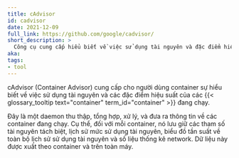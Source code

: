 ```yaml
---
title: cAdvisor
id: cadvisor
date: 2021-12-09
full_link: https://github.com/google/cadvisor/
short_description: >
  Công cụ cung cấp hiểu biết về việc sử dụng tài nguyên và đặc điểm hiệu suất cho các container
aka:
tags:
- tool
---
```

cAdvisor (Container Advisor) cung cấp cho người dùng container sự hiểu biết về việc sử dụng tài nguyên và các đặc điểm hiệu suất của các {{< glossary_tooltip text="container" term_id="container" >}} đang chạy.

<!--more-->

Đây là một daemon thu thập, tổng hợp, xử lý, và đưa ra thông tin về các container đang chạy. Cụ thể, đối với mỗi container, nó lưu giữ các tham số tài nguyên tách biệt, lịch sử mức sử dụng tài nguyên, biểu đồ tần suất về toàn bộ lịch sử sử dụng tài nguyên và số liệu thống kê network. Dữ liệu này được xuất theo container và trên toàn máy.
